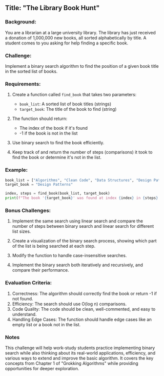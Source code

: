 ## Title: "The Library Book Hunt"

### Background:
You are a librarian at a large university library. The library has just received a donation of 1,000,000 new books, all sorted alphabetically by title. A student comes to you asking for help finding a specific book.

### Challenge:
Implement a binary search algorithm to find the position of a given book title in the sorted list of books.

### Requirements:
1. Create a function called `find_book` that takes two parameters:
   - `book_list`: A sorted list of book titles (strings)
   - `target_book`: The title of the book to find (string)

2. The function should return:
   - The index of the book if it's found
   - -1 if the book is not in the list

3. Use binary search to find the book efficiently.

4. Keep track of and return the number of steps (comparisons) it took to find the book or determine it's not in the list.

### Example:
```python
book_list = ["Algorithms", "Clean Code", "Data Structures", "Design Patterns", "Grokking Algorithms"]
target_book = "Design Patterns"

index, steps = find_book(book_list, target_book)
print(f"The book '{target_book}' was found at index {index} in {steps} steps.")
```

### Bonus Challenges:
1. Implement the same search using linear search and compare the number of steps between binary search and linear search for different list sizes.

2. Create a visualization of the binary search process, showing which part of the list is being searched at each step.

3. Modify the function to handle case-insensitive searches.

4. Implement the binary search both iteratively and recursively, and compare their performance.

### Evaluation Criteria:
1. Correctness: The algorithm should correctly find the book or return -1 if not found.
2. Efficiency: The search should use O(log n) comparisons.
3. Code Quality: The code should be clean, well-commented, and easy to understand.
4. Handling Edge Cases: The function should handle edge cases like an empty list or a book not in the list.

### Notes
This challenge will help work-study students practice implementing binary search while also thinking about its real-world applications, efficiency, and various ways to extend and improve the basic algorithm. It covers the key concepts from Chapter 1 of "Grokking Algorithms" while providing opportunities for deeper exploration.